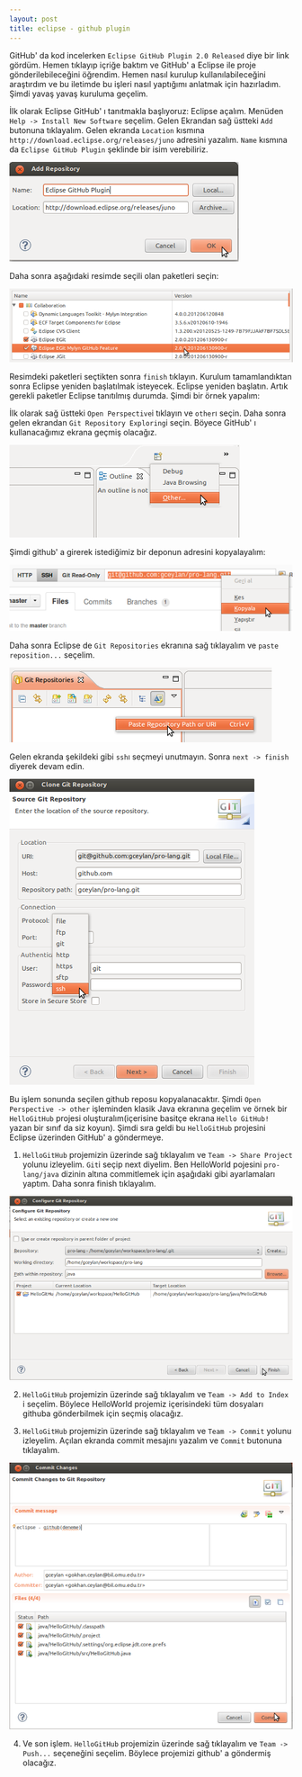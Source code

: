 ```yaml
---
layout: post
title: eclipse - github plugin
---
```



GitHub' da kod incelerken `Eclipse GitHub Plugin 2.0 Released` diye bir link gördüm. Hemen tıklayıp içriğe baktım ve GitHub' a Eclipse ile proje gönderilebileceğini öğrendim. Hemen nasıl kurulup kullanılabileceğini araştırdım ve bu iletimde bu işleri nasıl yaptığımı anlatmak için hazırladım. Şimdi yavaş yavaş kuruluma geçelim.

İlk olarak Eclipse GitHub' ı tanıtmakla başlıyoruz:
Eclipse açalım. Menüden `Help -> Install New Software` seçelim. Gelen Ekrandan sağ üstteki `Add` butonuna tıklayalım. Gelen ekranda `Location` kısmına `http://download.eclipse.org/releases/juno` adresini yazalım. `Name` kısmına da `Eclipse GitHub Plugin` şeklinde bir isim verebiliriz.

![1](https://github.com/gceylan/gceylan.github.com/raw/master/images/eclipse_github_plugin/location.png)

Daha sonra aşağıdaki resimde seçili olan paketleri seçin:

![2](https://github.com/gceylan/gceylan.github.com/raw/master/images/eclipse_github_plugin/secim.png)

Resimdeki paketleri seçtikten sonra `finish` tıklayın. Kurulum tamamlandıktan sonra Eclipse yeniden başlatılmak isteyecek. Eclipse yeniden başlatın. Artık gerekli paketler Eclipse tanıtılmış durumda. Şimdi bir örnek yapalım:

İlk olarak sağ üstteki `Open Perspective`i tıklayın ve `other`ı seçin. Daha sonra gelen ekrandan `Git Repository Exploring`i seçin. Böyece GitHub' ı kullanacağımız ekrana geçmiş olacağız.

![3](https://github.com/gceylan/gceylan.github.com/raw/master/images/eclipse_github_plugin/other.png)

Şimdi github' a girerek istediğimiz bir deponun adresini kopyalayalım:

![4](https://github.com/gceylan/gceylan.github.com/raw/master/images/eclipse_github_plugin/copy_repo_url.png)

Daha sonra Eclipse de `Git Repositories` ekranına sağ tıklayalım ve `paste reposition...` seçelim.

![5](https://github.com/gceylan/gceylan.github.com/raw/master/images/eclipse_github_plugin/paste_repo_url.png)

Gelen ekranda şekildeki gibi `ssh`ı seçmeyi unutmayın. Sonra `next -> finish` diyerek devam edin.

![6](https://github.com/gceylan/gceylan.github.com/raw/master/images/eclipse_github_plugin/clone_git_repo.png)

Bu işlem sonunda seçilen github reposu kopyalanacaktır.
Şimdi `Open Perspective -> other` işleminden klasik Java ekranına geçelim ve örnek bir `HelloGitHub` projesi oluşturalım(içerisine basitçe ekrana `Hello GitHub!` yazan bir sınıf da siz koyun).
Şimdi sıra geldi bu `HelloGitHub` projesini Eclipse üzerinden GitHub' a göndermeye.

1) `HelloGitHub` projemizin üzerinde sağ tıklayalım ve `Team -> Share Project` yolunu izleyelim.
`Git`i seçip next diyelim. Ben HelloWorld pojesini `pro-lang/java` dizinin altına commitlemek için aşağıdaki gibi ayarlamaları yaptım. Daha sonra finish tıklayalım.

![7](https://github.com/gceylan/gceylan.github.com/raw/master/images/eclipse_github_plugin/configure_git_repo.png)

2) `HelloGitHub` projemizin üzerinde sağ tıklayalım ve `Team -> Add to Index` i seçelim. Böylece HelloWorld projemiz içerisindeki tüm dosyaları githuba gönderbilmek için seçmiş olacağız.

3) `HelloGitHub` projemizin üzerinde sağ tıklayalım ve `Team -> Commit` yolunu izleyelim. Açılan ekranda commit mesajını yazalım ve `Commit` butonuna tıklayalım.

![8](https://github.com/gceylan/gceylan.github.com/raw/master/images/eclipse_github_plugin/commit_git_repo.png)

4) Ve son işlem. `HelloGitHub` projemizin üzerinde sağ tıklayalım ve `Team -> Push...` seçeneğini seçelim. Böylece projemizi github' a göndermiş olacağız.
